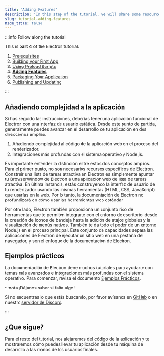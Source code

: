 ```yaml
---
title: 'Adding Features'
description: 'In this step of the tutorial, we will share some resources you should read to add features to your application'
slug: tutorial-adding-features
hide_title: false
---
```


:::info Follow along the tutorial

This is **part 4** of the Electron tutorial.

1. [Prerequisites][prerequisites]
1. [Building your First App][building your first app]
1. [Using Preload Scripts][preload]
1. **[Adding Features][features]**
1. [Packaging Your Application][packaging]
1. [Publishing and Updating][updates]

:::

## Añadiendo complejidad a la aplicación

Si has seguido las instrucciones, deberías tener una aplicación funcional de Electron con una interfaz de usuario estática. Desde este punto de partida, generalmente puedes avanzar en el desarrollo de tu aplicación en dos direcciones amplias:

1. Añadiendo complejidad al código de la aplicación web en el proceso del renderizador.
2. Integraciones más profundas con el sistema operativo y Node.js.

Es importante entender la distinción entre estos dos conceptos amplios. Para el primer punto, no son necesarios recursos específicos de Electron. Construir una lista de tareas atractiva en Electron es simplemente apuntar tu BrowserWindow de Electron a una aplicación web de lista de tareas atractiva. En última instancia, estás construyendo la interfaz de usuario de tu renderizador usando las mismas herramientas (HTML, CSS, JavaScript) que usarías en la web. Por lo tanto, la documentación de Electron no profundizará en cómo usar las herramientas web estándar.

Por otro lado, Electron también proporciona un conjunto rico de herramientas que te permiten integrarte con el entorno de escritorio, desde la creación de iconos de bandeja hasta la adición de atajos globales y la visualización de menús nativos. También te da todo el poder de un entorno Node.js en el proceso principal. Este conjunto de capacidades separa las aplicaciones de Electron de ejecutar un sitio web en una pestaña del navegador, y son el enfoque de la documentación de Electron.

## Ejemplos prácticos

La documentación de Electron tiene muchos tutoriales para ayudarte con temas más avanzados e integraciones más profundas con el sistema operativo. Para comenzar, revisa el documento [Ejemplos Prácticos][how-to].


:::nota ¡Déjanos saber si falta algo!

Si no encuentras lo que estás buscando, por favor avísanos en [GitHub][] o en nuestro [servidor de Discord][discord].

:::

## ¿Qué sigue?

Para el resto del tutorial, nos alejaremos del código de la aplicación y te mostraremos cómo puedes llevar tu aplicación desde tu máquina de desarrollo a las manos de los usuarios finales.

<!-- Link labels -->

[discord]: https://discord.gg/electronjs
[github]: https://github.com/electron/website/issues/new
[how-to]: ./examples.md

<!-- Tutorial links -->

[prerequisites]: tutorial-1-prerequisites.md
[building your first app]: tutorial-2-first-app.md
[preload]: tutorial-3-preload.md
[features]: tutorial-4-adding-features.md
[packaging]: tutorial-5-packaging.md
[updates]: tutorial-6-publishing-updating.md
